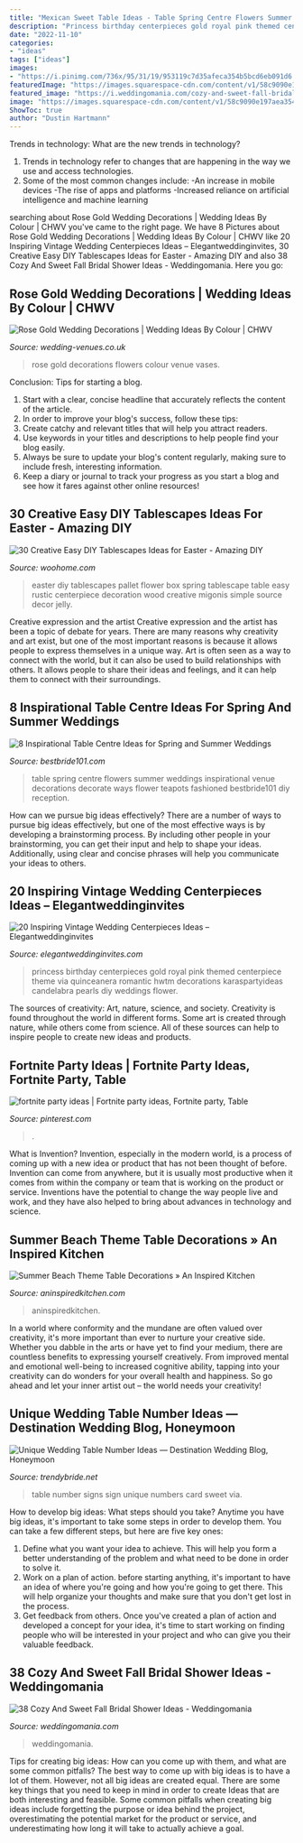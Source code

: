 ```yaml
---
title: "Mexican Sweet Table Ideas - Table Spring Centre Flowers Summer Weddings Inspirational Venue Decorations Decorate Ways Flower Teapots Fashioned Bestbride101 Diy Reception"
description: "Princess birthday centerpieces gold royal pink themed centerpiece theme via quinceanera romantic hwtm decorations karaspartyideas candelabra pearls diy weddings flower"
date: "2022-11-10"
categories:
- "ideas"
tags: ["ideas"]
images:
- "https://i.pinimg.com/736x/95/31/19/953119c7d35afeca354b5bcd6eb091d6.jpg"
featuredImage: "https://images.squarespace-cdn.com/content/v1/58c9090e197aea354ac0662b/1512610304117-TMC4M5NZ5DTC5DYK4VNU/ke17ZwdGBToddI8pDm48kF3tMtpruoPcuQ-8grC_O1pZw-zPPgdn4jUwVcJE1ZvWQUxwkmyExglNqGp0IvTJZUJFbgE-7XRK3dMEBRBhUpwretGMBDNuYxN48SDoPFTO2jUqO-0GvUrO8TvjFa0KLUPmQ6bFNi36tjTfiXTV3Mw/vintage-table-number-sign.jpg"
featured_image: "https://i.weddingomania.com/cozy-and-sweet-fall-bridal-shower-ideas-38.jpg"
image: "https://images.squarespace-cdn.com/content/v1/58c9090e197aea354ac0662b/1512610304117-TMC4M5NZ5DTC5DYK4VNU/ke17ZwdGBToddI8pDm48kF3tMtpruoPcuQ-8grC_O1pZw-zPPgdn4jUwVcJE1ZvWQUxwkmyExglNqGp0IvTJZUJFbgE-7XRK3dMEBRBhUpwretGMBDNuYxN48SDoPFTO2jUqO-0GvUrO8TvjFa0KLUPmQ6bFNi36tjTfiXTV3Mw/vintage-table-number-sign.jpg"
ShowToc: true
author: "Dustin Hartmann"
---
```



Trends in technology: What are the new trends in technology?
1. Trends in technology refer to changes that are happening in the way we use and access technologies. 
2. Some of the most common changes include: 
-An increase in mobile devices 
-The rise of apps and platforms 
-Increased reliance on artificial intelligence and machine learning 

	

		
searching about Rose Gold Wedding Decorations | Wedding Ideas By Colour | CHWV you've came to the right page. We have 8 Pictures about Rose Gold Wedding Decorations | Wedding Ideas By Colour | CHWV like 20 Inspiring Vintage Wedding Centerpieces Ideas – Elegantweddinginvites, 30 Creative Easy DIY Tablescapes Ideas for Easter - Amazing DIY and also 38 Cozy And Sweet Fall Bridal Shower Ideas - Weddingomania. Here you go:
		
    
## Rose Gold Wedding Decorations | Wedding Ideas By Colour | CHWV

<img loading=lazy src="https://www.wedding-venues.co.uk/sites/default/files/rose-gold-wedding-decorations-KristenWeaverPhotography.jpg" onerror="this.onerror=null;this.src='https://tse4.mm.bing.net/th?id=OIP.L5no3jPdt40kyPIqiITKFgHaLH&amp;pid=15.1';" alt="Rose Gold Wedding Decorations | Wedding Ideas By Colour | CHWV">

_Source: wedding-venues.co.uk_

>rose gold decorations flowers colour venue vases. 

	

Conclusion: Tips for starting a blog.
1. Start with a clear, concise headline that accurately reflects the content of the article.
2. In order to improve your blog's success, follow these tips: 
3. Create catchy and relevant titles that will help you attract readers. 
4. Use keywords in your titles and descriptions to help people find your blog easily. 
5. Always be sure to update your blog's content regularly, making sure to include fresh, interesting information. 
6. Keep a diary or journal to track your progress as you start a blog and see how it fares against other online resources!

    
## 30 Creative Easy DIY Tablescapes Ideas For Easter - Amazing DIY

<img loading=lazy src="http://www.woohome.com/wp-content/uploads/2014/04/diy-easter-Tablescapes-4.jpg" onerror="this.onerror=null;this.src='https://tse3.mm.bing.net/th?id=OIP.5ipwIpC2gcWLkwMoIzL4hAHaLG&amp;pid=15.1';" alt="30 Creative Easy DIY Tablescapes Ideas for Easter - Amazing DIY">

_Source: woohome.com_

>easter diy tablescapes pallet flower box spring tablescape table easy rustic centerpiece decoration wood creative migonis simple source decor jelly. 

	

Creative expression and the artist
Creative expression and the artist has been a topic of debate for years. There are many reasons why creativity and art exist, but one of the most important reasons is because it allows people to express themselves in a unique way. Art is often seen as a way to connect with the world, but it can also be used to build relationships with others. It allows people to share their ideas and feelings, and it can help them to connect with their surroundings.

    
## 8 Inspirational Table Centre Ideas For Spring And Summer Weddings

<img loading=lazy src="https://www.bestbride101.com/wp-content/uploads/2014/05/8-inspirational-table-centre-ideas-for-spring-and-summer-weddings-sarareeve.com_.jpg" onerror="this.onerror=null;this.src='https://tse3.mm.bing.net/th?id=OIP.JutTf8dlD3pLsjhUi7N0OgHaLJ&amp;pid=15.1';" alt="8 Inspirational Table Centre Ideas for Spring and Summer Weddings">

_Source: bestbride101.com_

>table spring centre flowers summer weddings inspirational venue decorations decorate ways flower teapots fashioned bestbride101 diy reception. 

	

How can we pursue big ideas effectively?
There are a number of ways to pursue big ideas effectively, but one of the most effective ways is by developing a brainstorming process. By including other people in your brainstorming, you can get their input and help to shape your ideas. Additionally, using clear and concise phrases will help you communicate your ideas to others.

    
## 20 Inspiring Vintage Wedding Centerpieces Ideas – Elegantweddinginvites

<img loading=lazy src="https://www.elegantweddinginvites.com/wedding-blog/wp-content/uploads/2016/07/romantic-vintage-wedding-centerpieces.jpg" onerror="this.onerror=null;this.src='https://tse1.mm.bing.net/th?id=OIP.EkVZbWR896JQgNU-Zzg83gHaLH&amp;pid=15.1';" alt="20 Inspiring Vintage Wedding Centerpieces Ideas – Elegantweddinginvites">

_Source: elegantweddinginvites.com_

>princess birthday centerpieces gold royal pink themed centerpiece theme via quinceanera romantic hwtm decorations karaspartyideas candelabra pearls diy weddings flower. 

	

The sources of creativity: Art, nature, science, and society.
Creativity is found throughout the world in different forms. Some art is created through nature, while others come from science. All of these sources can help to inspire people to create new ideas and products.

    
## Fortnite Party Ideas | Fortnite Party Ideas, Fortnite Party, Table

<img loading=lazy src="https://i.pinimg.com/736x/95/31/19/953119c7d35afeca354b5bcd6eb091d6.jpg" onerror="this.onerror=null;this.src='https://tse1.mm.bing.net/th?id=OIP.qT7OEAma3lGya6Z3Gh9c1QHaJ3&amp;pid=15.1';" alt="fortnite party ideas | Fortnite party ideas, Fortnite party, Table">

_Source: pinterest.com_

>. 

	

What is Invention?
Invention, especially in the modern world, is a process of coming up with a new idea or product that has not been thought of before. Invention can come from anywhere, but it is usually most productive when it comes from within the company or team that is working on the product or service. Inventions have the potential to change the way people live and work, and they have also helped to bring about advances in technology and science.

    
## Summer Beach Theme Table Decorations » An Inspired Kitchen

<img loading=lazy src="https://www.aninspiredkitchen.com/wp-content/uploads/2013/07/family-reunion-2013-0221-e1374466838447.jpg" onerror="this.onerror=null;this.src='https://tse4.mm.bing.net/th?id=OIP.XR2WR40B6b-tGRVRFZ-d8gHaJ4&amp;pid=15.1';" alt="Summer Beach Theme Table Decorations » An Inspired Kitchen">

_Source: aninspiredkitchen.com_

>aninspiredkitchen. 

	

In a world where conformity and the mundane are often valued over creativity, it's more important than ever to nurture your creative side. Whether you dabble in the arts or have yet to find your medium, there are countless benefits to expressing yourself creatively. From improved mental and emotional well-being to increased cognitive ability, tapping into your creativity can do wonders for your overall health and happiness. So go ahead and let your inner artist out – the world needs your creativity!

    
## Unique Wedding Table Number Ideas — Destination Wedding Blog, Honeymoon

<img loading=lazy src="https://images.squarespace-cdn.com/content/v1/58c9090e197aea354ac0662b/1512610304117-TMC4M5NZ5DTC5DYK4VNU/ke17ZwdGBToddI8pDm48kF3tMtpruoPcuQ-8grC_O1pZw-zPPgdn4jUwVcJE1ZvWQUxwkmyExglNqGp0IvTJZUJFbgE-7XRK3dMEBRBhUpwretGMBDNuYxN48SDoPFTO2jUqO-0GvUrO8TvjFa0KLUPmQ6bFNi36tjTfiXTV3Mw/vintage-table-number-sign.jpg" onerror="this.onerror=null;this.src='https://tse1.mm.bing.net/th?id=OIP.8MAIBqsQzHS_mhLmS0WkswHaLI&amp;pid=15.1';" alt="Unique Wedding Table Number Ideas — Destination Wedding Blog, Honeymoon">

_Source: trendybride.net_

>table number signs sign unique numbers card sweet via. 

	

How to develop big ideas: What steps should you take?
Anytime you have big ideas, it's important to take some steps in order to develop them. You can take a few different steps, but here are five key ones: 
1. Define what you want your idea to achieve. This will help you form a better understanding of the problem and what need to be done in order to solve it. 
2. Work on a plan of action. before starting anything, it's important to have an idea of where you're going and how you're going to get there. This will help organize your thoughts and make sure that you don't get lost in the process. 
3. Get feedback from others. Once you've created a plan of action and developed a concept for your idea, it's time to start working on finding people who will be interested in your project and who can give you their valuable feedback.

    
## 38 Cozy And Sweet Fall Bridal Shower Ideas - Weddingomania

<img loading=lazy src="https://i.weddingomania.com/cozy-and-sweet-fall-bridal-shower-ideas-38.jpg" onerror="this.onerror=null;this.src='https://tse2.mm.bing.net/th?id=OIP.MkznZMWb63mrYkD_Dwx95gHaKY&amp;pid=15.1';" alt="38 Cozy And Sweet Fall Bridal Shower Ideas - Weddingomania">

_Source: weddingomania.com_

>weddingomania. 

	

Tips for creating big ideas: How can you come up with them, and what are some common pitfalls?
The best way to come up with big ideas is to have a lot of them. However, not all big ideas are created equal. There are some key things that you need to keep in mind in order to create Ideas that are both interesting and feasible. Some common pitfalls when creating big ideas include forgetting the purpose or idea behind the project, overestimating the potential market for the product or service, and underestimating how long it will take to actually achieve a goal.

